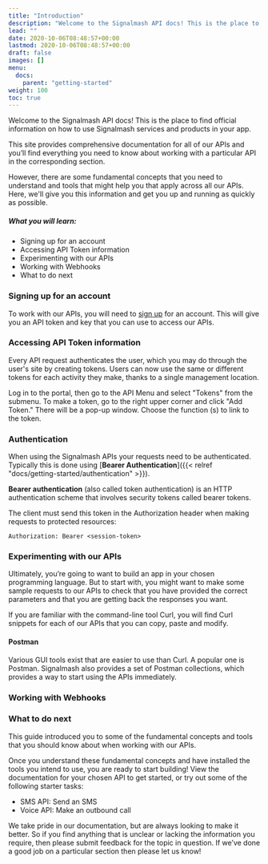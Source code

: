 ```yaml
---
title: "Introduction"
description: "Welcome to the Signalmash API docs! This is the place to find official information on how to use Signalmash services and products in your app."
lead: ""
date: 2020-10-06T08:48:57+00:00
lastmod: 2020-10-06T08:48:57+00:00
draft: false
images: []
menu:
  docs:
    parent: "getting-started"
weight: 100
toc: true
---
```

Welcome to the Signalmash API docs! This is the place to find official information on how to use Signalmash services and products in your app.

This site provides comprehensive documentation for all of our APIs and you’ll find everything you need to know about working with a particular API in the corresponding section.

However, there are some fundamental concepts that you need to understand and tools that might help you that apply across all our APIs. Here, we'll give you this information and get you up and running as quickly as possible.

##### What you will learn:

* Signing up for an account
* Accessing API Token information
* Experimenting with our APIs
* Working with Webhooks
* What to do next

### Signing up for an account

To work with our APIs, you will need to [sign up](https://portal.signalmash.com/#/signup) for an account. This will give you an API token and key that you can use to access our APIs.

### Accessing API Token information

Every API request authenticates the user, which you may do through the user's site by creating tokens. Users can now use the same or different tokens for each activity they make, thanks to a single management location.

Log in to the portal, then go to the API Menu and select "Tokens" from the submenu. To make a token, go to the right upper corner and click "Add Token." There will be a pop-up window. Choose the function (s) to link to the token.

### Authentication

When using the Signalmash APIs your requests need to be authenticated. Typically this is done using [**Bearer Authentication**]({{< relref "docs/getting-started/authentication" >}}).

**Bearer authentication** (also called token authentication) is an HTTP authentication scheme that involves security tokens called bearer tokens.

The client must send this token in the Authorization header when making requests to protected resources:

`Authorization: Bearer <session-token>`

### Experimenting with our APIs

Ultimately, you’re going to want to build an app in your chosen programming language. But to start with, you might want to make some sample requests to our APIs to check that you have provided the correct parameters and that you are getting back the responses you want.

If you are familiar with the command-line tool Curl, you will find Curl snippets for each of our APIs that you can copy, paste and modify.

#### Postman

Various GUI tools exist that are easier to use than Curl. A popular one is Postman. Signalmash also provides a set of Postman collections, which provides a way to start using the APIs immediately.

### Working with Webhooks

### What to do next

This guide introduced you to some of the fundamental concepts and tools that you should know about when working with our APIs.

Once you understand these fundamental concepts and have installed the tools you intend to use, you are ready to start building! View the documentation for your chosen API to get started, or try out some of the following starter tasks:

* SMS API: Send an SMS
* Voice API: Make an outbound call

We take pride in our documentation, but are always looking to make it better. So if you find anything that is unclear or lacking the information you require, then please submit feedback for the topic in question. If we’ve done a good job on a particular section then please let us know!
